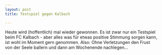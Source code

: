 ```yaml
---
layout: post
title: Testspiel gegen Kalbach

---
```


Heute wird (hoffentlich) mal wieder gewonnen. Es ist zwar nur ein Testspiel beim FC Kalbach - aber alles was für etwas positive Stimmung sorgen kann, ist wohl im Moment gern genommen. Also: Ohne Verletzungen den Frust von der Seele ballern und dann am Wochenende nachlegen...


